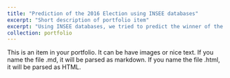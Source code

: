 ```yaml
---
title: "Prediction of the 2016 Election using INSEE databases"
excerpt: "Short description of portfolio item"
excerpt: "Using INSEE databases, we tried to predict the winner of the 2016 election by using socio-economic data from cities in France 1<br/><img src='/images/election.png'>"
collection: portfolio
---
```


This is an item in your portfolio. It can be have images or nice text. If you name the file .md, it will be parsed as markdown. If you name the file .html, it will be parsed as HTML. 
<!--stackedit_data:
eyJoaXN0b3J5IjpbMjAwNTUwMTgwOSwtNzg2MjkwNTk5XX0=
-->